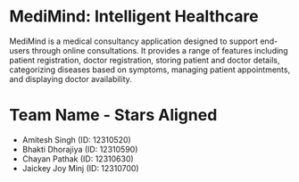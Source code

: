 # MediMind: Intelligent Healthcare

MediMind is a medical consultancy application designed to support end-users through online consultations. It provides a range of features including patient registration, doctor registration, storing patient and doctor details, categorizing diseases based on symptoms, managing patient appointments, and displaying doctor availability.

# Team Name - Stars Aligned

- Amitesh Singh (ID: 12310520)
- Bhakti Dhorajiya (ID: 12310590)
- Chayan Pathak (ID: 12310630)
- Jaickey Joy Minj (ID: 12310700)
